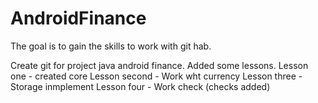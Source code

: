 # AndroidFinance

The goal is to gain the skills to work with git hab.

Create git for project java android finance.
Added some lessons.
Lesson one - created core
Lesson second - Work wht currency
Lesson three - Storage inmplement
Lesson four - Work check (checks added)
